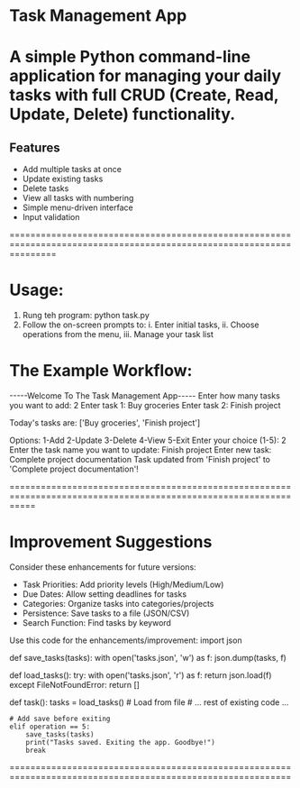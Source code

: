 # Task Management App
A simple Python command-line application for managing your daily tasks with full CRUD (Create, Read, Update, Delete) functionality.
====================================================================================================================
## Features
- Add multiple tasks at once
- Update existing tasks
- Delete tasks
- View all tasks with numbering
- Simple menu-driven interface
- Input validation

=====================================================================================================================
# Usage:
1. Rung teh program: python task.py
2.  Follow the on-screen prompts to:
i. Enter initial tasks, ii. Choose operations from the menu, iii. Manage your task list

# The Example Workflow:
-----Welcome To The Task Management App-----
Enter how many tasks you want to add: 2
Enter task 1: Buy groceries
Enter task 2: Finish project

Today's tasks are:
['Buy groceries', 'Finish project']

Options:
1-Add
2-Update
3-Delete
4-View
5-Exit
Enter your choice (1-5): 2
Enter the task name you want to update: Finish project
Enter new task: Complete project documentation
Task updated from 'Finish project' to 'Complete project documentation'!

=================================================================================================================

# Improvement Suggestions
Consider these enhancements for future versions:
- Task Priorities: Add priority levels (High/Medium/Low)
- Due Dates: Allow setting deadlines for tasks
- Categories: Organize tasks into categories/projects
- Persistence: Save tasks to a file (JSON/CSV)
- Search Function: Find tasks by keyword

 Use this code for the enhancements/improvement:
 import json

def save_tasks(tasks):
    with open('tasks.json', 'w') as f:
        json.dump(tasks, f)

def load_tasks():
    try:
        with open('tasks.json', 'r') as f:
            return json.load(f)
    except FileNotFoundError:
        return []

def task():
    tasks = load_tasks()  # Load from file
    # ... rest of existing code ...
    
    # Add save before exiting
    elif operation == 5:
        save_tasks(tasks)
        print("Tasks saved. Exiting the app. Goodbye!")
        break

============================================================================================================
